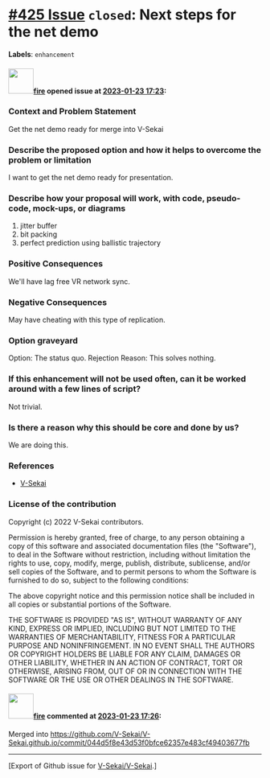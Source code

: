 # [\#425 Issue](https://github.com/V-Sekai/V-Sekai/issues/425) `closed`: Next steps for the net demo
**Labels**: `enhancement`


#### <img src="https://avatars.githubusercontent.com/u/32321?u=c2e06a3d2b49a467aa907e54aa259516440267cc&v=4" width="50">[fire](https://github.com/fire) opened issue at [2023-01-23 17:23](https://github.com/V-Sekai/V-Sekai/issues/425):

### Context and Problem Statement

Get the net demo ready for merge into V-Sekai

### Describe the proposed option and how it helps to overcome the problem or limitation

I want to get the net demo ready for presentation.

### Describe how your proposal will work, with code, pseudo-code, mock-ups, or diagrams

1. jitter buffer
2. bit packing
3. perfect prediction using ballistic trajectory

### Positive Consequences

We'll have lag free VR network sync.

### Negative Consequences

May have cheating with this type of replication.

### Option graveyard

Option: The status quo.
Rejection Reason: This solves nothing.


### If this enhancement will not be used often, can it be worked around with a few lines of script?

Not trivial.

### Is there a reason why this should be core and done by us?

We are doing this.

### References

- [V-Sekai](https://v-sekai.org/)


### License of the contribution

Copyright (c) 2022 V-Sekai contributors.

Permission is hereby granted, free of charge, to any person obtaining a copy of this software and associated documentation files (the "Software"), to deal in the Software without restriction, including without limitation the rights to use, copy, modify, merge, publish, distribute, sublicense, and/or sell copies of the Software, and to permit persons to whom the Software is furnished to do so, subject to the following conditions:

The above copyright notice and this permission notice shall be included in all copies or substantial portions of the Software.

THE SOFTWARE IS PROVIDED "AS IS", WITHOUT WARRANTY OF ANY KIND, EXPRESS OR IMPLIED, INCLUDING BUT NOT LIMITED TO THE WARRANTIES OF MERCHANTABILITY, FITNESS FOR A PARTICULAR PURPOSE AND NONINFRINGEMENT. IN NO EVENT SHALL THE AUTHORS OR COPYRIGHT HOLDERS BE LIABLE FOR ANY CLAIM, DAMAGES OR OTHER LIABILITY, WHETHER IN AN ACTION OF CONTRACT, TORT OR OTHERWISE, ARISING FROM, OUT OF OR IN CONNECTION WITH THE SOFTWARE OR THE USE OR OTHER DEALINGS IN THE SOFTWARE.


#### <img src="https://avatars.githubusercontent.com/u/32321?u=c2e06a3d2b49a467aa907e54aa259516440267cc&v=4" width="50">[fire](https://github.com/fire) commented at [2023-01-23 17:26](https://github.com/V-Sekai/V-Sekai/issues/425#issuecomment-1400714378):

Merged into https://github.com/V-Sekai/V-Sekai.github.io/commit/044d5f8e43d53f0bfce62357e483cf49403677fb


-------------------------------------------------------------------------------



[Export of Github issue for [V-Sekai/V-Sekai](https://github.com/V-Sekai/V-Sekai).]
